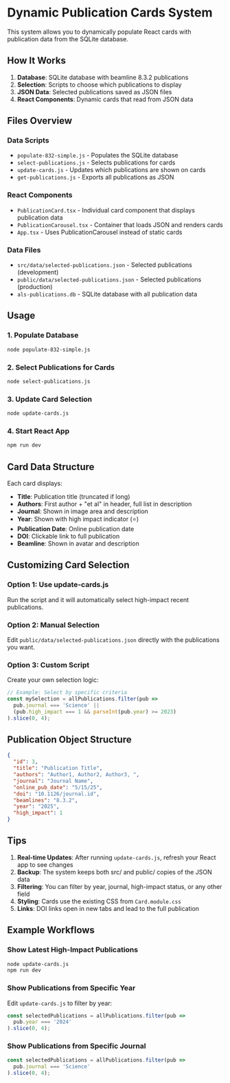 # Dynamic Publication Cards System

This system allows you to dynamically populate React cards with publication data from the SQLite database.

## How It Works

1. **Database**: SQLite database with beamline 8.3.2 publications
2. **Selection**: Scripts to choose which publications to display
3. **JSON Data**: Selected publications saved as JSON files
4. **React Components**: Dynamic cards that read from JSON data

## Files Overview

### Data Scripts
- `populate-832-simple.js` - Populates the SQLite database
- `select-publications.js` - Selects publications for cards
- `update-cards.js` - Updates which publications are shown on cards
- `get-publications.js` - Exports all publications as JSON

### React Components
- `PublicationCard.tsx` - Individual card component that displays publication data
- `PublicationCarousel.tsx` - Container that loads JSON and renders cards
- `App.tsx` - Uses PublicationCarousel instead of static cards

### Data Files
- `src/data/selected-publications.json` - Selected publications (development)
- `public/data/selected-publications.json` - Selected publications (production)
- `als-publications.db` - SQLite database with all publication data

## Usage

### 1. Populate Database
```bash
node populate-832-simple.js
```

### 2. Select Publications for Cards
```bash
node select-publications.js
```

### 3. Update Card Selection
```bash
node update-cards.js
```

### 4. Start React App
```bash
npm run dev
```

## Card Data Structure

Each card displays:
- **Title**: Publication title (truncated if long)
- **Authors**: First author + "et al" in header, full list in description
- **Journal**: Shown in image area and description
- **Year**: Shown with high impact indicator (⭐)
- **Publication Date**: Online publication date
- **DOI**: Clickable link to full publication
- **Beamline**: Shown in avatar and description

## Customizing Card Selection

### Option 1: Use update-cards.js
Run the script and it will automatically select high-impact recent publications.

### Option 2: Manual Selection
Edit `public/data/selected-publications.json` directly with the publications you want.

### Option 3: Custom Script
Create your own selection logic:

```javascript
// Example: Select by specific criteria
const mySelection = allPublications.filter(pub => 
  pub.journal === 'Science' || 
  (pub.high_impact === 1 && parseInt(pub.year) >= 2023)
).slice(0, 4);
```

## Publication Object Structure

```json
{
  "id": 3,
  "title": "Publication Title",
  "authors": "Author1, Author2, Author3, ",
  "journal": "Journal Name",
  "online_pub_date": "5/15/25",
  "doi": "10.1126/journal.id",
  "beamlines": "8.3.2",
  "year": "2025",
  "high_impact": 1
}
```

## Tips

1. **Real-time Updates**: After running `update-cards.js`, refresh your React app to see changes
2. **Backup**: The system keeps both src/ and public/ copies of the JSON data
3. **Filtering**: You can filter by year, journal, high-impact status, or any other field
4. **Styling**: Cards use the existing CSS from `Card.module.css`
5. **Links**: DOI links open in new tabs and lead to the full publication

## Example Workflows

### Show Latest High-Impact Publications
```bash
node update-cards.js
npm run dev
```

### Show Publications from Specific Year
Edit `update-cards.js` to filter by year:
```javascript
const selectedPublications = allPublications.filter(pub => 
  pub.year === '2024'
).slice(0, 4);
```

### Show Publications from Specific Journal
```javascript
const selectedPublications = allPublications.filter(pub => 
  pub.journal === 'Science'
).slice(0, 4);
```
